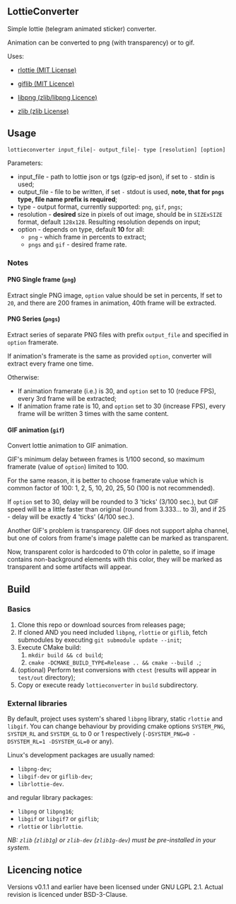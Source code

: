 ## LottieConverter
Simple lottie (telegram animated sticker) converter.

Animation can be converted to png (with transparency) or to gif.

Uses:

* [rlottie (MIT License)](https://github.com/Samsung/rlottie)

* [giflib (MIT Licence)](http://giflib.sourceforge.net)

* [libpng (zlib/libpng Licence)](http://www.libpng.org/pub/png/libpng.html)

* [zlib (zlib License)](https://zlib.net)

## Usage
`lottieconverter input_file|- output_file|- type [resolution] [option]`

Parameters:

* input_file - path to lottie json or tgs (gzip-ed json), if set to `-` stdin is used;
* output_file - file to be written, if set `-` stdout is used, **note, that for `pngs` type, file name prefix is required**;
* type - output format, currently supported: `png`, `gif`, `pngs`;
* resolution - **desired** size in pixels of out image, should be in `SIZExSIZE` format, default `128x128`. Resulting resolution depends on input;
* option - depends on type, default **10** for all:
    * `png` - which frame in percents to extract;
    * `pngs` and `gif` - desired frame rate.

### Notes
#### PNG Single frame (`png`)
Extract single PNG image, `option` value should be set in percents, 
If set to `20`, and there are 200 frames in animation, 40th frame will be extracted.

#### PNG Series (`pngs`)
Extract series of separate PNG files with prefix `output_file` and specified in `option` framerate.

If animation's framerate is the same as provided `option`, converter will extract every frame one time.

Otherwise:
* If animation framerate (i.e.) is 30, and `option` set to 10 (reduce FPS), 
every 3rd frame will be extracted;
* If animation frame rate is 10, and `option` set to 30 (increase FPS), 
every frame will be written 3 times with the same content.

#### GIF animation (`gif`)
Convert lottie animation to GIF animation.

GIF's minimum delay between frames is 1/100 second, so maximum framerate (value of `option`) limited to 100.

For the same reason, it is better to choose framerate value which is common factor of 100: 1, 2, 5, 10, 20, 25, 50 (100 is not recommended).

If `option` set to 30, delay will be rounded to 3 'ticks' (3/100 sec.), but GIF speed will be a little faster than original (round from 3.333... to 3),
and if 25 - delay will be exactly 4 'ticks' (4/100 sec.).

Another GIF's problem is transparency. GIF does not support alpha channel, 
but one of colors from frame's image palette can be marked as transparent.

Now, transparent color is hardcoded to 0'th color in palette, so if image contains non-background
elements with this color, they will be marked as transparent and some artifacts will appear.

## Build
### Basics
1. Clone this repo or download sources from releases page;
2. If cloned AND you need included `libpng`, `rlottie` or `giflib`, fetch submodules
by executing `git submodule update --init`;
3. Execute CMake build:
   1. `mkdir build && cd build`;
   2. `cmake -DCMAKE_BUILD_TYPE=Release .. && cmake --build .`;
4. (optional) Perform test conversions with `ctest` (results will appear in `test/out` directory);
5. Copy or execute ready `lottieconverter` in `build` subdirectory.

### External libraries
By default, project uses system's shared `libpng` library, 
static `rlottie` and `libgif`. 
You can change behaviour by providing cmake options 
`SYSTEM_PNG`, `SYSTEM_RL` and `SYSTEM_GL` to 0 or 1 respectively
(`-DSYSTEM_PNG=0 -DSYSTEM_RL=1 -DSYSTEM_GL=0` or any).

Linux's development packages are usually named:
* `libpng-dev`;
* `libgif-dev` or `giflib-dev`;
* `librlottie-dev`.

and regular library packages:
* `libpng` or `libpng16`;
* `libgif` or `libgif7` or `giflib`;
* `rlottie` or `librlottie`.

_NB: `zlib` (`zlib1g`) or `zlib-dev` (`zlib1g-dev`) must be pre-installed in your system._

## Licencing notice

Versions v0.1.1 and earlier have been licensed under GNU LGPL 2.1.
Actual revision is licenced under BSD-3-Clause.

